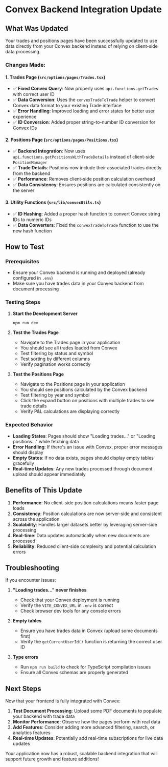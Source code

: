 # Convex Backend Integration Update

## What Was Updated

Your trades and positions pages have been successfully updated to use data directly from your Convex backend instead of relying on client-side data processing.

### Changes Made:

#### 1. **Trades Page (`src/options/pages/Trades.tsx`)**
- ✅ **Fixed Convex Query**: Now properly uses `api.functions.getTrades` with correct user ID
- ✅ **Data Conversion**: Uses the `convexTradeToTrade` helper to convert Convex data format to your existing Trade interface
- ✅ **Error Handling**: Improved loading and error states for better user experience
- ✅ **ID Conversion**: Added proper string-to-number ID conversion for Convex IDs

#### 2. **Positions Page (`src/options/pages/Positions.tsx`)**
- ✅ **Backend Integration**: Now uses `api.functions.getPositionsWithTradeDetails` instead of client-side `PositionManager`
- ✅ **Trade Details**: Positions now include their associated trades directly from the backend
- ✅ **Performance**: Removes client-side position calculation overhead
- ✅ **Data Consistency**: Ensures positions are calculated consistently on the server

#### 3. **Utility Functions (`src/lib/convexUtils.ts`)**
- ✅ **ID Hashing**: Added a proper hash function to convert Convex string IDs to numeric IDs
- ✅ **Data Converters**: Fixed the `convexTradeToTrade` function to use the new hash function

## How to Test

### Prerequisites
- Ensure your Convex backend is running and deployed (already configured in `.env`)
- Make sure you have trades data in your Convex backend from document processing

### Testing Steps

1. **Start the Development Server**
   ```bash
   npm run dev
   ```

2. **Test the Trades Page**
   - Navigate to the Trades page in your application
   - You should see all trades loaded from Convex
   - Test filtering by status and symbol
   - Test sorting by different columns
   - Verify pagination works correctly

3. **Test the Positions Page**
   - Navigate to the Positions page in your application
   - You should see positions calculated by the Convex backend
   - Test filtering by year and symbol
   - Click the expand button on positions with multiple trades to see trade details
   - Verify P&L calculations are displaying correctly

### Expected Behavior

- **Loading States**: Pages should show "Loading trades..." or "Loading positions..." while fetching data
- **Error Handling**: If there's an issue with Convex, proper error messages should display
- **Empty States**: If no data exists, pages should display empty tables gracefully
- **Real-time Updates**: Any new trades processed through document upload should appear immediately

## Benefits of This Update

1. **Performance**: No client-side position calculations means faster page loads
2. **Consistency**: Position calculations are now server-side and consistent across the application
3. **Scalability**: Handles larger datasets better by leveraging server-side processing
4. **Real-time**: Data updates automatically when new documents are processed
5. **Reliability**: Reduced client-side complexity and potential calculation errors

## Troubleshooting

If you encounter issues:

1. **"Loading trades..." never finishes**
   - Check that your Convex deployment is running
   - Verify the `VITE_CONVEX_URL` in `.env` is correct
   - Check browser dev tools for any console errors

2. **Empty tables**
   - Ensure you have trades data in Convex (upload some documents first)
   - Verify the `getCurrentUserId()` function is returning the correct user ID

3. **Type errors**
   - Run `npm run build` to check for TypeScript compilation issues
   - Ensure all Convex schemas are properly generated

## Next Steps

Now that your frontend is fully integrated with Convex:

1. **Test Document Processing**: Upload some PDF documents to populate your backend with trade data
2. **Monitor Performance**: Observe how the pages perform with real data
3. **Add Features**: Consider adding more advanced filtering, search, or analytics features
4. **Real-time Updates**: Potentially add real-time subscriptions for live data updates

Your application now has a robust, scalable backend integration that will support future growth and feature additions!
